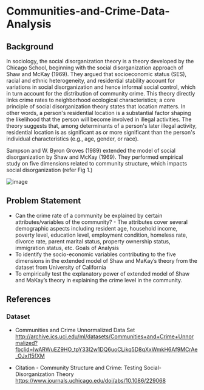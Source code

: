 # Communities-and-Crime-Data-Analysis

## Background
In sociology, the social disorganization theory is a theory developed by the Chicago School, beginning with the social disorganization approach of Shaw and McKay (1969). They argued that socioeconomic status (SES), racial and ethnic heterogeneity, and residential stability account for variations in social disorganization and hence informal social control, which in turn account for the distribution of community crime. This theory directly links crime rates to neighborhood ecological characteristics; a core principle of social disorganization theory states that location matters. In other words, a person's residential location is a substantial factor shaping the likelihood that the person will become involved in illegal activities. The theory suggests that, among determinants of a person's later illegal activity, residential location is as significant as or more significant than the person's individual characteristics (e.g., age, gender, or race).

Sampson and W. Byron Groves (1989) extended the model of social disorganization by Shaw and McKay (1969). They performed empirical study on five dimensions related to community structure, which impacts social disorganization (refer Fig 1.)

![image](https://user-images.githubusercontent.com/16520523/57801598-0a7bf500-7722-11e9-9c1f-6a7841f9a81e.png)

## Problem Statement
- Can the crime rate of a community be explained by certain attributes/variables of the community? - The attributes cover several demographic aspects including resident age, household income, poverty level, education level, employment condition, homeless rate, divorce rate, parent marital status, property ownership status, immigration status, etc. Goals of Analysis
- To identify the socio-economic variables contributing to the five dimensions in the extended model of Shaw and MaKay’s theory from the dataset from University of California
- To empirically test the explanatory power of extended model of Shaw and MaKay’s theory in explaining the crime level in the community.

## References
### Dataset
- Communities and Crime Unnormalized Data Set
http://archive.ics.uci.edu/ml/datasets/Communities+and+Crime+Unnormalized?fbclid=IwARWuEZ9HO_tpY33I2w1DQ6uoCLikq5D8qXxWmkH6Af9MCrAe_OJxI15fXM

- Citation - Community Structure and Crime: Testing Social-Disorganization Theory
https://www.journals.uchicago.edu/doi/abs/10.1086/229068
